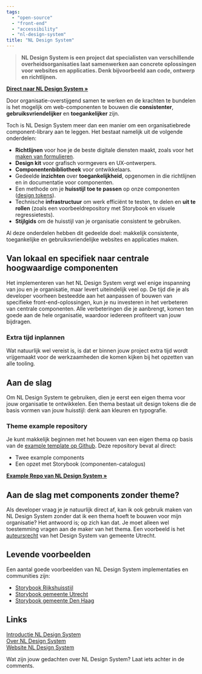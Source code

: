 ```yaml
---
tags:
  - "open-source"
  - "front-end"
  - "accessibility"
  - "nl-design-system"
title: "NL Design System"
---
```


> **NL Design System is een project dat specialisten van verschillende overheidsorganisaties laat samenwerken aan concrete oplossingen voor websites en applicaties. Denk bijvoorbeeld aan code, ontwerp en richtlijnen.**

**[Direct naar NL Design System »](https://nldesignsystem.nl/)**

Door organisatie-overstijgend samen te werken en de krachten te bundelen is het mogelijk om web-componenten te bouwen die **consistenter**, **gebruiksvriendelijker** en **toegankelijker** zijn.

Toch is NL Design System meer dan een manier om een organisatiebrede component-library aan te leggen. Het bestaat namelijk uit de volgende onderdelen:

- **Richtlijnen** voor hoe je de beste digitale diensten maakt, zoals voor het [maken van formulieren](https://nldesignsystem.nl/richtlijnen/formulieren/).
- **Design kit** voor grafisch vormgevers en UX-ontwerpers.
- **Componentenbibliotheek** voor ontwikkelaars.
- Gedeelde **inzichten** over **toegankelijkheid**, opgenomen in die richtlijnen en in documentatie voor componenten.
- Een methode om je **huisstijl** **toe te passen** op onze componenten ([design tokens](https://nldesignsystem.nl/handboek/design-tokens)).
- Technische **infrastructuur** om werk efficiënt te testen, te delen en **uit te rollen** (zoals een voorbeeldrepository met Storybook en visuele regressietests).
- **Stijlgids** om de huisstijl van je organisatie consistent te gebruiken.

Al deze onderdelen hebben dit gedeelde doel: makkelijk consistente, toegankelijke en gebruiksvriendelijke websites en applicaties maken.

## Van lokaal en specifiek naar centrale hoogwaardige componenten

Het implementeren van het NL Design System vergt wel enige inspanning van jou en je organisatie, maar levert uiteindelijk veel op. De tijd die je als developer voorheen besteedde aan het aanpassen of bouwen van specifieke front-end-oplossingen, kun je nu investeren in het verbeteren van centrale componenten. Alle verbeteringen die je aanbrengt, komen ten goede aan de hele organisatie, waardoor iedereen profiteert van jouw bijdragen.

### Extra tijd inplannen

Wat natuurlijk wel vereist is, is dat er binnen jouw project extra tijd wordt vrijgemaakt voor de werkzaamheden die komen kijken bij het opzetten van alle tooling.

## Aan de slag

Om NL Design System te gebruiken, dien je eerst een eigen thema voor jouw organisatie te ontwikkelen. Een thema bestaat uit design tokens die de basis vormen van jouw huisstijl: denk aan kleuren en typografie.

### Theme example repository

Je kunt makkelijk beginnen met het bouwen van een eigen thema op basis van de [example template op Github](https://github.com/nl-design-system/example). Deze repository bevat al direct:

- Twee example components
- Een opzet met Storybook (componenten-catalogus)

**[Example Repo van NL Design System »](https://github.com/nl-design-system/example)**

## Aan de slag met components zonder theme?

Als developer vraag je je natuurlijk direct af, kan ik ook gebruik maken van NL Design System zonder dat ik een thema hoeft te bouwen voor mijn organisatie? Het antwoord is; op zich kan dat. Je moet alleen wel toestemming vragen aan de maker van het thema. Een voorbeeld is het [auteursrecht](https://nl-design-system.github.io/utrecht/storybook/?path=/docs/utrecht-toestemming-voor-gebruik--docs) van het Design System van gemeente Utrecht.

## Levende voorbeelden

Een aantal goede voorbeelden van NL Design System implementaties en communities zijn:

- [Storybook Rijkshuisstijl](https://rijkshuisstijl-community.vercel.app/?path=/docs/rhc-radio--docs)
- [Storybook gemeente Utrecht](https://nl-design-system.github.io/utrecht/storybook/?path=/docs/css_css-alert-dialog--docs)
- [Storybook gemeente Den Haag](https://nl-design-system.github.io/denhaag/?path=/docs/react-cards-case-card--docs)

## Links

[Introductie NL Design System](https://nldesignsystem.nl/handboek/introductie/)<br/>
[Over NL Design System](https://nldesignsystem.nl/project/over-nl-design-system/)<br/>
[Website NL Design System](https://nldesignsystem.nl)

Wat zijn jouw gedachten over NL Design System? Laat iets achter in de comments.
